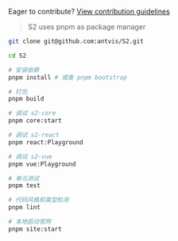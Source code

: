 Eager to contribute? [View contribution guidelines](https://s2.antv.antgroup.com/manual/contribution)

> S2 uses pnpm as package manager

```bash
git clone git@github.com:antvis/S2.git

cd S2

# 安装依赖
pnpm install # 或者 pnpm bootstrap

# 打包
pnpm build

# 调试 s2-core
pnpm core:start

# 调试 s2-react
pnpm react:Playground

# 调试 s2-vue
pnpm vue:Playground

# 单元测试
pnpm test

# 代码风格和类型检测
pnpm lint

# 本地启动官网
pnpm site:start
```
